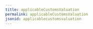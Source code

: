 ```yaml
---
title: applicableCustomsValuation
permalink: applicableCustomsValuation
jsonid: applicablecustomsvaluation
---
```

